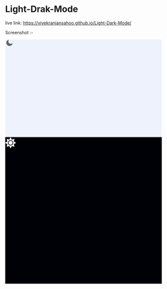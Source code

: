 # Light-Drak-Mode

live link: https://vivekranjansahoo.github.io/Light-Dark-Mode/

Screenshot :-

![vivek](images/1.PNG)
![vivek](images/2.PNG)


